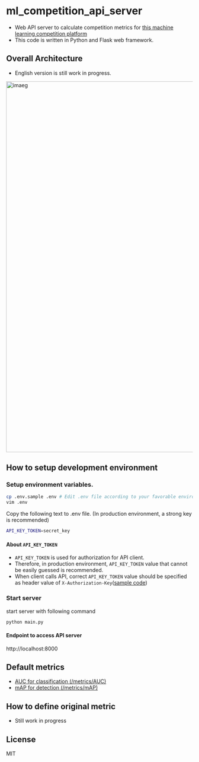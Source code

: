 # ml_competition_api_server
- Web API server to calculate competition metrics for [this machine learning competition platform](https://github.com/AillisInc/ml_competition_platform)
- This code is written in Python and Flask web framework.

## Overall Architecture
- English version is still work in progress.

<img src="https://img.esa.io/uploads/production/attachments/9766/2020/03/15/40878/b172e725-c9e1-497d-9d20-d3184f2a94a2.jpg"  alt="imaeg" width="1000"/>

## How to setup development environment

### Setup environment variables.

```bash
cp .env.sample .env # Edit .env file according to your favorable environment
vim .env
```

Copy the following text to .env file. (In production environment, a strong key is recommended)
```bash
API_KEY_TOKEN=secret_key
```

#### About `API_KEY_TOKEN`
- `API_KEY_TOKEN` is used for authorization for API client. 
- Therefore, in production environment, `API_KEY_TOKEN` value that cannot be easily guessed is recommended.
- When client calls API, correct `API_KEY_TOKEN` value should be specified as header value of `X-Authorization-Key`([sample code](https://github.com/AillisInc/ml_competition_platform/blob/939ecd14fe010ad4602b8ffa07764febe9214ea7/app/services/metrics_service.rb#L10))

### Start server
start server with following command

```bash
python main.py
```

#### Endpoint to access API server
http://localhost:8000

## Default metrics
- [AUC for classification (/metrics/AUC)](https://github.com/AillisInc/ml_competition_api_server/blob/37ca11e75de50268f636c339ec1cc8f78c959b8d/main.py#L21)
- [mAP for detection (/metrics/mAP)](https://github.com/AillisInc/ml_competition_api_server/blob/37ca11e75de50268f636c339ec1cc8f78c959b8d/main.py#L34)


## How to define original metric
- Still work in progress

## License
MIT